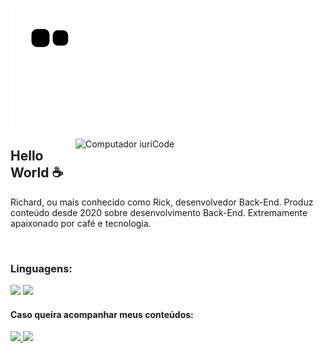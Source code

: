 ![Snake animation](https://github.com/CristianoFIlho/CristianoFIlho/blob/output/github-contribution-grid-snake.svg)

<img src="https://raw.githubusercontent.com/MicaelliMedeiros/micaellimedeiros/master/image/computer-illustration.png" min-width="400px" max-width="400px" width="400px" align="right" alt="Computador iuriCode">

<h2>Hello World ☕</h2>

<p>Richard, ou mais conhecido como Rick, desenvolvedor Back-End. Produz conteúdo desde 2020 sobre desenvolvimento Back-End. Extremamente apaixonado por café e tecnologia.</p>

</br>

<h3>Linguagens: </h3> 
<div align="left">
    <img src="https://img.shields.io/badge/C%23-239120?style=for-the-badge&logo=c-sharp&logoColor=white"/>
    <img src="https://img.shields.io/badge/.NET-5C2D91?style=for-the-badge&logo=.net&logoColor=white"/>
   

<h4>Caso queira acompanhar meus conteúdos:</h4> 

<div align="left">
  <a href="https://www.instagram.com/clownhookz/" alt="Instagram">
    <img src="https://img.shields.io/badge/-Instagram-ff3a5e?style=for-the-badge&logo=Instagram&logoColor=FFF"/>
  </a>
  
  <a href="https://www.linkedin.com/in/richard-martins-241634262/" alt="Linkedin">
    <img src="https://img.shields.io/badge/LinkedIn-0077B5?style=for-the-badge&logo=linkedin&logoColor=white"/>
  </a>
  
</div>
